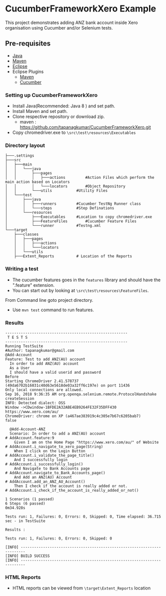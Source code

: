 # CucumberFrameworkXero Example

This project demonstrates adding ANZ bank account inside Xero organisation using Cucumber and/or Selenium tests.

## Pre-requisites

- <a href="https://java.com/en/download/manual.jsp" target="_blank">Java</a>
- <a href="https://maven.apache.org/download.cgi" target="_blank">Maven</a>
- <a href="https://eclipse.org/downloads/" target="_blank">Eclipse</a>
- Eclipse Plugins
  - <a href="http://download.eclipse.org/technology/m2e/releases/1.4" target="_blank">Maven</a> 
  - <a href="http://cucumber.github.io/cucumber-eclipse/update-site/" target="_blank">Cucumber</a>
  
  
 ### Setting up CucumberFrameworkXero
- Install Java(Recommended: Java 8 ) and set path.
- Install Maven and set path.
- Clone respective repository or download zip.
	- maven : https://github.com/tapanagkumar/CucumberFrameworkXero.git
 - Copy chromedriver.exe to `\src\test\resources\Executables`


 ### Directory layout
```
├───.settings
├───src
│   ├───main
│   │   └───java
│   │       ├───pages
│   │       │   ├───actions        	#Action Files which perform the main action based on Locators
│   │       │   └───locators		#Object Repository
│   │       └───utils			#Utility Files
│   └───test
│       ├───java
│       │   ├───runners			#Cucumber TestNg Runner class
│       │   └───steps			#Step Definations
│       └───resources
│           ├───Executables		#Location to copy chromedriver.exe
│           ├───FeatureFiles		#Cucumber Feature Files 
│           └───runner			#Testng.xml
└───target
    ├───classes
    │   ├───pages
    │   │   ├───actions
    │   │   └───locators
    │   └───utils
    ├───Extent_Reports			# Location of the Reports
```
    
 ### Writing a test

- The cucumber features goes in the `features` library and should have the ".feature" extension.
- You can start out by looking at `\src\test\resources\FeatureFiles`.


From Command line goto project directory.
- Use `mvn test` command to run features.



### Results

```
-------------------------------------------------------
 T E S T S
-------------------------------------------------------
Running TestSuite
#Author: tapanagkumar@gmail.com
@Add-Account
Feature: Test to add ANZ(AU) account
  In order to add ANZ(AU) account
  As a User
  I should have a valid userid and password
Before
Starting ChromeDriver 2.41.578737 (49da6702b16031c40d63e5618de03a32ff6c197e) on port 11436
Only local connections are allowed.
Sep 16, 2018 9:36:35 AM org.openqa.selenium.remote.ProtocolHandshake createSession
INFO: Detected dialect: OSS
Window ->CDwindow-1BFDE2A32ABE4EB9264FE32F35DFF430
https://www.xero.com/au/
ChromeDriver: chrome on XP (a467ae383919c4c305e7b67c6205bab7)
false

  @Add-Account-ANZ
  Scenario: In order to add a ANZ(AU) account                         # AddAccount.feature:9
    Given I am on the Home Page "https://www.xero.com/au/" of Website # AddAccount.i_navigate_to_xero_page(String)
    When I click on the Login Button                                  # AddAccount.i_validate_the_page_title()
    And I successfully login                                          # AddAccount.i_successfully_login()
    And Navigate to Bank Accounts page                                # AddAccount.navigate_to_Bank_Accounts_page()
    And Add an ANZ(AU) Account                                        # AddAccount.add_an_ANZ_AU_Account()
    Then I check if the account is really added or not.               # AddAccount.i_check_if_the_account_is_really_added_or_not()

1 Scenarios (1 passed)
6 Steps (6 passed)
0m34.928s

Tests run: 1, Failures: 0, Errors: 0, Skipped: 0, Time elapsed: 36.715 sec - in TestSuite

Results :

Tests run: 1, Failures: 0, Errors: 0, Skipped: 0

[INFO] ------------------------------------------------------------------------
[INFO] BUILD SUCCESS
[INFO] ------------------------------------------------------------------------

```

### HTML Reports

- HTML reports can be viewed from `\target\Extent_Reports` location
